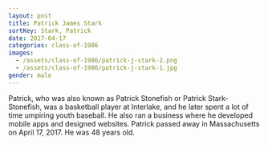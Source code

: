 ```yaml
---
layout: post
title: Patrick James Stark
sortKey: Stark, Patrick
date: 2017-04-17
categories: class-of-1986
images:
  - /assets/class-of-1986/patrick-j-stark-2.png
  - /assets/class-of-1986/patrick-j-stark-1.jpg
gender: male
---
```

Patrick, who was also known as Patrick Stonefish or Patrick Stark-Stonefish, was a basketball player at Interlake, and he later spent a lot of time umpiring youth baseball. He also ran a business where he developed mobile apps and designed websites. Patrick passed away in Massachusetts on April 17, 2017. He was 48 years old.
